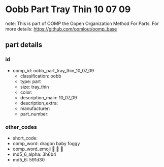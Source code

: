 # Oobb Part Tray Thin 10 07 09  

note: This is part of OOMP the Oopen Organization Method For Parts. For more details: https://github.com/oomlout/oomp_base

##  part details





### id
* oomp_id: oobb_part_tray_thin_10_07_09
  * classification: oobb
  * type: part
  * size: tray_thin
  * color: 
  * description_main: 10_07_09
  * description_extra: 
  * manufacturer: 
  * part_number: 

### other_codes
* short_code: 
* oomp_word: dragon baby foggy
* oomp_word_emoji :dragon: :baby: :foggy:
* md5_6_alpha: 3h6b4
* md5_6: 591d30